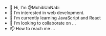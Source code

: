 - 👋 Hi, I’m @MohibUnNabi
- 👀 I’m interested in web development.
- 🌱 I’m currently learning JavaScript and React
- 💞️ I’m looking to collaborate on ...
- 📫 How to reach me ...

<!---
MohibUnNabi/MohibUnNabi is a ✨ special ✨ repository because its `README.md` (this file) appears on your GitHub profile.
You can click the Preview link to take a look at your changes.
--->
